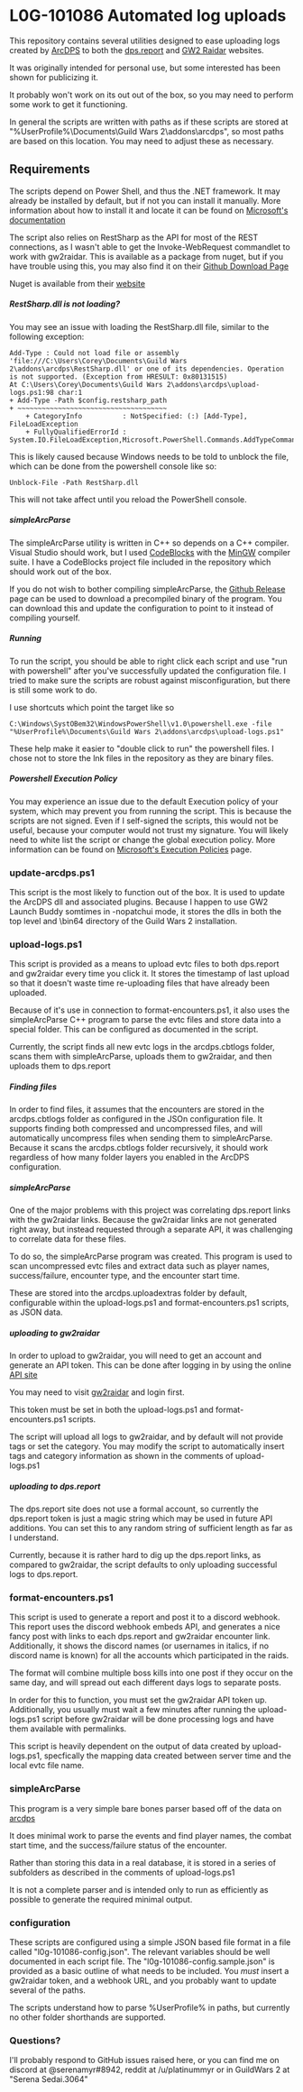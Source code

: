 # L0G-101086 Automated log uploads

This repository contains several utilities designed to ease uploading logs
created by [ArcDPS](https://www.deltaconnected.com/arcdps/) to both the
[dps.report](https://dps.report/) and [GW2 Raidar](https://www.gw2raidar.com/)
websites.

It was originally intended for personal use, but some interested has been
shown for publicizing it.

It probably won't work on its out out of the box, so you may need to perform
some work to get it functioning.

In general the scripts are written with paths as if these scripts are stored at
"%UserProfile%\Documents\Guild Wars 2\addons\arcdps", so most paths are based
on this location. You may need to adjust these as necessary.

## Requirements

The scripts depend on Power Shell, and thus the .NET framework. It may already
be installed by default, but if not you can install it manually. More
information about how to install it and locate it can be found on [Microsoft's
documentation](https://docs.microsoft.com/en-us/powershell/scripting/setup/installing-windows-powershell?view=powershell-6)


The script also relies on RestSharp as the API for most of the REST connections,
as I wasn't able to get the Invoke-WebRequest commandlet to work with gw2raidar.
This is available as a package from nuget, but if you have trouble using this,
you may also find it on their [Github Download Page](https://github.com/restsharp/RestSharp/downloads)

Nuget is available from their [website](https://www.nuget.org/downloads)

##### RestSharp.dll is not loading?

You may see an issue with loading the RestSharp.dll file, similar to the
following exception:

```
Add-Type : Could not load file or assembly 'file:///C:\Users\Corey\Documents\Guild Wars 2\addons\arcdps\RestSharp.dll' or one of its dependencies. Operation is not supported. (Exception from HRESULT: 0x80131515)
At C:\Users\Corey\Documents\Guild Wars 2\addons\arcdps\upload-logs.ps1:98 char:1
+ Add-Type -Path $config.restsharp_path
+ ~~~~~~~~~~~~~~~~~~~~~~~~~~~~~~~~~~~~~
    + CategoryInfo          : NotSpecified: (:) [Add-Type], FileLoadException
    + FullyQualifiedErrorId : System.IO.FileLoadException,Microsoft.PowerShell.Commands.AddTypeCommand
```

This is likely caused because Windows needs to be told to unblock the file,
which can be done from the powershell console like so:

```
Unblock-File -Path RestSharp.dll
```

This will not take affect until you reload the PowerShell console.

##### simpleArcParse

The simpleArcParse utility is written in C++ so depends on a C++ compiler.
Visual Studio should work, but I used
[CodeBlocks](https://www.codeblocks.org) with the [MinGW](http://www.mingw.org/)
compiler suite. I have a CodeBlocks project file included in the repository
which should work out of the box.

If you do not wish to bother compiling simpleArcParse, the [Github
Release](https://github.com/jacob-keller/L0G-101086/releases) page can be used
to download a precompiled binary of the program. You can download this and
update the configuration to point to it instead of compiling yourself.

##### Running

To run the script, you should be able to right click each script and use "run
with powershell" after you've successfully updated the configuration file. I
tried to make sure the scripts are robust against misconfiguration, but there is
still some work to do.

I use shortcuts which point the target like so

```
C:\Windows\SystOBem32\WindowsPowerShell\v1.0\powershell.exe -file
"%UserProfile%\Documents\Guild Wars 2\addons\arcdps\upload-logs.ps1"
```

These help make it easier to "double click to run" the powershell files. I chose
not to store the lnk files in the repository as they are binary files.

##### Powershell Execution Policy

You may experience an issue due to the default Execution policy of your system,
which may prevent you from running the script. This is because the scripts are
not signed. Even if I self-signed the scripts, this would not be useful, because
your computer would not trust my signature. You will likely need to white list
the script or change the global execution policy. More information can be found
on [Microsoft's Execution Policies](https://docs.microsoft.com/en-us/powershell/module/microsoft.powershell.core/about/about_execution_policies)
page.


### update-arcdps.ps1

This script is the most likely to function out of the box. It is used to update
the ArcDPS dll and associated plugins. Because I happen to use GW2 Launch Buddy
somtimes in -nopatchui mode, it stores the dlls in both the top level and \bin64
directory of the Guild Wars 2 installation.

### upload-logs.ps1

This script is provided as a means to upload evtc files to both dps.report and
gw2raidar every time you click it. It stores the timestamp of last upload so
that it doesn't waste time re-uploading files that have already been uploaded.

Because of it's use in connection to format-encounters.ps1, it also uses the
simpleArcParse C++ program to parse the evtc files and store data into a special
folder. This can be configured as documented in the script.

Currently, the script finds all new evtc logs in the arcdps.cbtlogs folder,
scans them with simpleArcParse, uploads them to gw2raidar, and then uploads them
to dps.report

##### Finding files

In order to find files, it assumes that the encounters are stored in the
arcdps.cbtlogs folder as configured in the JSOn configuration file. It supports
finding both compressed and uncompressed files, and will automatically
uncompress files when sending them to simpleArcParse. Because it scans the
arcdps.cbtlogs folder recursively, it should work regardless of how many folder
layers you enabled in the ArcDPS configuration.


##### simpleArcParse

One of the major problems with this project was correlating dps.report links
with the gw2raidar links. Because the gw2raidar links are not generated right
away, but instead requested through a separate API, it was challenging to
correlate data for these files.

To do so, the simpleArcParse program was created. This program is used to scan
uncompressed evtc files and extract data such as player names, success/failure,
encounter type, and the encounter start time.

These are stored into the arcdps.uploadextras folder by default, configurable
within the upload-logs.ps1 and format-encounters.ps1 scripts, as JSON data.

##### uploading to gw2raidar

In order to upload to gw2raidar, you will need to get an account and generate an
API token. This can be done after logging in by using the online [API
site](https://www.gw2raidar.com/api/v2/swagger#/token "GW2 Raidar API")

You may need to visit [gw2raidar](https://gw2raidar.com) and login first.

This token must be set in both the upload-logs.ps1 and format-encounters.ps1
scripts.

The script will upload all logs to gw2raidar, and by default will not provide
tags or set the category. You may modify the script to automatically insert tags
and category information as shown in the comments of upload-logs.ps1

##### uploading to dps.report

The dps.report site does not use a formal account, so currently the dps.report
token is just a magic string which may be used in future API additions. You can
set this to any random string of sufficient length as far as I understand.

Currently, because it is rather hard to dig up the dps.report links, as compared
to gw2raidar, the script defaults to only uploading successful logs to
dps.report.


### format-encounters.ps1

This script is used to generate a report and post it to a discord webhook. This
report uses the discord webhook embeds API, and generates a nice fancy post with
links to each dps.report and gw2raidar encounter link. Additionally, it shows
the discord names (or usernames in italics, if no discord name is known) for all
the accounts which participated in the raids.

The format will combine multiple boss kills into one post if they occur on the
same day, and will spread out each different days logs to separate posts.

In order for this to function, you must set the gw2raidar API token up.
Additionally, you usually must wait a few minutes after running the
upload-logs.ps1 script before gw2raidar will be done processing logs and have
them available with permalinks.

This script is heavily dependent on the output of data created by
upload-logs.ps1, specfically the mapping data created between server time and
the local evtc file name.

### simpleArcParse

This program is a very simple bare bones parser based off of the data on
[arcdps](https://www.deltaconnected.com/arcdps/evtc/README.txt "arcdps evtc
README.txt")

It does minimal work to parse the events and find player names, the combat start
time, and the success/failure status of the encounter.

Rather than storing this data in a real database, it is stored in a series of
subfolders as described in the comments of upload-logs.ps1

It is not a complete parser and is intended only to run as efficiently as
possible to generate the required minimal output.

### configuration

These scripts are configured using a simple JSON based file format in a file
called "l0g-101086-config.json". The relevant variables should be well
documented in each script file. The "l0g-101086-config.sample.json" is provided
as a basic outline of what needs to be included. You *must* insert a gw2raidar
token, and a webhook URL, and you probably want to update several of the paths.

The scripts understand how to parse %UserProfile% in paths, but currently no
other folder shorthands are supported.

### Questions?

I'll probably respond to GitHub issues raised here, or you can find me on
discord at @serenamyr#8942, reddit at /u/platinummyr or in GuildWars 2 at
"Serena Sedai.3064"
